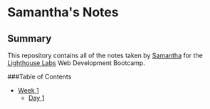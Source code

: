 # Samantha's Notes

## Summary

This repository contains all of the notes taken by [Samantha](https://github.com/samanthakania) for the [Lighthouse Labs](https://lighthouselabs.ca) Web Development Bootcamp.

###Table of Contents
* [Week 1](/Week_1)
  * [Day 1](/Week_1/Day_1)